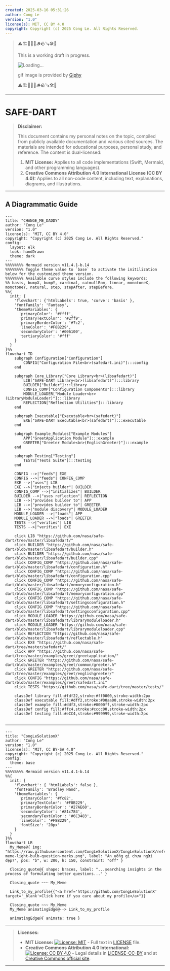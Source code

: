 ```yaml
---
created: 2025-03-16 05:31:26
author: Cong Le
version: "1.0"
license(s): MIT, CC BY 4.0
copyright: Copyright (c) 2025 Cong Le. All Rights Reserved.
---
```



> ⚠️🏗️🚧🦺🧱🪵🪨🪚🛠️👷
> 
> This is a working draft in progress.
> 
> ![Loading...](https://media1.giphy.com/media/v1.Y2lkPTc5MGI3NjExdnA2M2Flb3AybHI2ZmZhYWJlc3puZGduYXBrOGV4OW5oZGgxbTE1ZSZlcD12MV9pbnRlcm5hbF9naWZfYnlfaWQmY3Q9Zw/l3nWk9GdJ24B3OuY0/giphy.gif)
> 
> gif image is provided by [Giphy](https://giphy.com)
> 
> ⚠️🏗️🚧🦺🧱🪵🪨🪚🛠️👷

----


# SAFE-DART
> **Disclaimer:**
>
> This document contains my personal notes on the topic,
> compiled from publicly available documentation and various cited sources.
> The materials are intended for educational purposes, personal study, and reference.
> The content is dual-licensed:
> 1. **MIT License:** Applies to all code implementations (Swift, Mermaid, and other programming languages).
> 2. **Creative Commons Attribution 4.0 International License (CC BY 4.0):** Applies to all non-code content, including text, explanations, diagrams, and illustrations.
---


## A Diagrammatic Guide 


```mermaid
---
title: "CHANGE_ME_DADDY"
author: "Cong Le"
version: "1.0"
license(s): "MIT, CC BY 4.0"
copyright: "Copyright (c) 2025 Cong Le. All Rights Reserved."
config:
  layout: elk
  look: handDrawn
  theme: dark
---
%%%%%%%% Mermaid version v11.4.1-b.14
%%%%%%%% Toggle theme value to `base` to activate the initilization below for the customized theme version.
%%%%%%%% Available curve styles include the following keywords:
%% basis, bumpX, bumpY, cardinal, catmullRom, linear, monotoneX, monotoneY, natural, step, stepAfter, stepBefore.
%%{
  init: {
    'flowchart': {'htmlLabels': true, 'curve': 'basis' },
    'fontFamily': 'Fantasy',
    'themeVariables': {
      'primaryColor': '#ffff',
      'primaryTextColor': '#2ff9',
      'primaryBorderColor': '#7c2',
      'lineColor': '#F8B229',
      'secondaryColor': '#006100',
      'tertiaryColor': '#fff'
    }
  }
}%%
flowchart TD
    subgraph Configuration["Configuration"]
        CONFIG["Configuration File<br>(safedart.ini)"]:::config
    end

    subgraph Core_Library["Core Library<br>(libsafedart)"]
        LIB["SAFE-DART Library<br>(libsafedart)"]:::library
        BUILDER["Builder"]:::library
        CONFIG_COMP["Configuration Components"]:::library
        MODULE_LOADER["Module Loader<br>(LibraryModuleLoader)"]:::library
        REFLECTION["Reflection Utilities"]:::library
    end

    subgraph Executable["Executable<br>(safedart)"]
        EXE["SAFE-DART Executable<br>(safedart)"]:::executable
    end

    subgraph Example_Modules["Example Modules"]
        APP["GreetApplication Module"]:::example
        GREETER["Greeter Module<br>(EnglishGreeter)"]:::example
    end

    subgraph Testing["Testing"]
        TESTS["Tests Suite"]:::testing
    end

    CONFIG -->|"feeds"| EXE
    CONFIG -->|"feeds"| CONFIG_COMP
    EXE -->|"uses"| LIB
    EXE -->|"injects builder"| BUILDER
    CONFIG_COMP -->|"initializes"| BUILDER
    BUILDER -->|"uses reflection"| REFLECTION
    LIB -->|"provides builder to"| APP
    LIB -->|"provides builder to"| GREETER
    LIB -->|"module discovery"| MODULE_LOADER
    MODULE_LOADER -->|"loads"| APP
    MODULE_LOADER -->|"loads"| GREETER
    TESTS -->|"verifies"| LIB
    TESTS -->|"verifies"| EXE

    click LIB "https://github.com/nasa/safe-dart/tree/master/libsafedart/"
    click BUILDER "https://github.com/nasa/safe-dart/blob/master/libsafedart/builder.h"
    click BUILDER "https://github.com/nasa/safe-dart/blob/master/libsafedart/builder.cpp"
    click CONFIG_COMP "https://github.com/nasa/safe-dart/blob/master/libsafedart/configuration.h"
    click CONFIG_COMP "https://github.com/nasa/safe-dart/blob/master/libsafedart/configuration.cpp"
    click CONFIG_COMP "https://github.com/nasa/safe-dart/blob/master/libsafedart/memoryconfiguration.h"
    click CONFIG_COMP "https://github.com/nasa/safe-dart/blob/master/libsafedart/memoryconfiguration.cpp"
    click CONFIG_COMP "https://github.com/nasa/safe-dart/blob/master/libsafedart/settingsconfiguration.h"
    click CONFIG_COMP "https://github.com/nasa/safe-dart/blob/master/libsafedart/settingsconfiguration.cpp"
    click MODULE_LOADER "https://github.com/nasa/safe-dart/blob/master/libsafedart/librarymoduleloader.h"
    click MODULE_LOADER "https://github.com/nasa/safe-dart/blob/master/libsafedart/librarymoduleloader.cpp"
    click REFLECTION "https://github.com/nasa/safe-dart/blob/master/libsafedart/reflectable.h"
    click EXE "https://github.com/nasa/safe-dart/tree/master/safedart/"
    click APP "https://github.com/nasa/safe-dart/tree/master/examples/greet/greetapplication/"
    click GREETER "https://github.com/nasa/safe-dart/blob/master/examples/greet/common/greeter.h"
    click GREETER "https://github.com/nasa/safe-dart/tree/master/examples/greet/englishgreeter/"
    click CONFIG "https://github.com/nasa/safe-dart/blob/master/examples/greet/safedart.ini"
    click TESTS "https://github.com/nasa/safe-dart/tree/master/tests/"

    classDef library fill:#fdf22,stroke:#ff0000,stroke-width:2px
    classDef executable fill:#dff2,stroke:#00aa00,stroke-width:2px
    classDef example fill:#ddf3,stroke:#0000ff,stroke-width:2px
    classDef config fill:#ffc4,stroke:#cccc00,stroke-width:2px
    classDef testing fill:#eCC4,stroke:#999999,stroke-width:2px
    
```



---

<!-- 
```mermaid
%% Current Mermaid version
info
```  -->


```mermaid
---
title: "CongLeSolutionX"
author: "Cong Le"
version: "1.0"
license(s): "MIT, CC BY-SA 4.0"
copyright: "Copyright (c) 2025 Cong Le. All Rights Reserved."
config:
  theme: base
---
%%%%%%%% Mermaid version v11.4.1-b.14
%%{
  init: {
    'flowchart': { 'htmlLabels': false },
    'fontFamily': 'Bradley Hand',
    'themeVariables': {
      'primaryColor': '#fc82',
      'primaryTextColor': '#F8B229',
      'primaryBorderColor': '#27AE60',
      'secondaryColor': '#81c784',
      'secondaryTextColor': '#6C3483',
      'lineColor': '#F8B229',
      'fontSize': '20px'
    }
  }
}%%
flowchart LR
  My_Meme@{ img: "https://raw.githubusercontent.com/CongLeSolutionX/CongLeSolutionX/refs/heads/main/assets/images/My-meme-light-bulb-question-marks.png", label: "Ăn uống gì chưa ngừi đẹp?", pos: "b", w: 200, h: 150, constraint: "off" }

  Closing_quote@{ shape: braces, label: "...searching insights in the process of formulating better questions..." }

  Closing_quote ~~~ My_Meme
    
  Link_to_my_profile{{"<a href='https://github.com/CongLeSolutionX' target='_blank'>Click here if you care about my profile</a>"}}

  Closing_quote ~~~ My_Meme
  My_Meme animatingEdge@--> Link_to_my_profile
  
  animatingEdge@{ animate: true }

```

---
> **Licenses:**
>
> - **MIT License:**  [![License: MIT](https://img.shields.io/badge/License-MIT-yellow.svg)](LICENSE) - Full text in [LICENSE](LICENSE) file.
> - **Creative Commons Attribution 4.0 International:** [![License: CC BY 4.0](https://licensebuttons.net/l/by/4.0/88x31.png)](LICENSE-CC-BY) - Legal details in [LICENSE-CC-BY](LICENSE-CC-BY) and at [Creative Commons official site](http://creativecommons.org/licenses/by/4.0/).
> 
---

